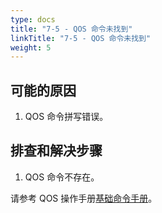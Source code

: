 ```yaml
---
type: docs
title: "7-5 - QOS 命令未找到"
linkTitle: "7-5 - QOS 命令未找到"
weight: 5
---
```


## 可能的原因

1. QOS 命令拼写错误。

## 排查和解决步骤

1. QOS 命令不存在。

请参考 QOS 操作手册[基础命令手册](/zh-cn/docs3-v2/java-sdk/reference-manual/qos/command/)。
<p style="margin-top: 3rem;"> </p>